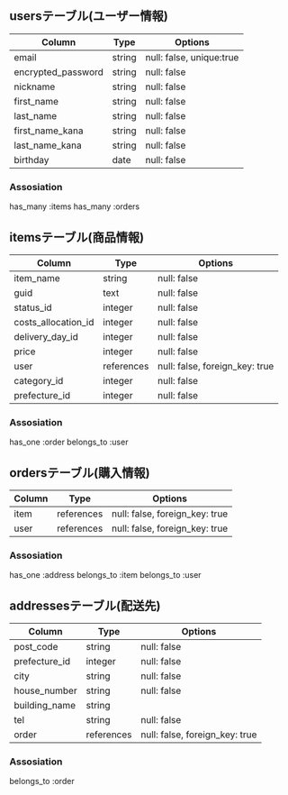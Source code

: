 ## usersテーブル(ユーザー情報)				
| Column             | Type	  | Options                   |
| ------------------ | ------ | ------------------------- |	
| email              | string | null: false, unique:true	|	アドレス
| encrypted_password | string | null: false	              |	パスワード
| nickname           | string | null: false	              |	ニックネーム
| first_name	       | string | null: false	              |	氏（全角）
| last_name	         | string | null: false	              |	名（全角）
| first_name_kana    | string | null: false	              |	氏カナ（全角）
| last_name_kana     | string | null: false	              |	名カナ（全角）
| birthday	         | date	  | null: false	              |	誕生日

### Assosiation
has_many :items
has_many :orders


## itemsテーブル(商品情報)
| Column	            | Type       | Options                        |	
| ------------------- | ---------- | ------------------------------ |	
| item_name	          | string     | null: false	                  | 商品名
| guid	              | text  	   | null: false	                  | 商品説明
| status_id	          | integer    | null: false	                  | 状態 #ActiveHash
| costs_allocation_id | integer    | null: false	                  | 配送料負担 #ActiveHash
| delivery_day_id     | integer    | null: false	                  | 発送日数 #ActiveHash
| price	              | integer	   | null: false	                  | 金額
| user  	            | references | null: false, foreign_key: true | 出品者（ユーザー）
| category_id	        | integer    | null: false                    | カテゴリ #ActiveHash
| prefecture_id	      | integer    | null: false                    | 発送元地域 #ActiveHash

### Assosiation
has_one     :order
belongs_to	:user


## ordersテーブル(購入情報)
| Column  | Type       | Options                        |
| ------- | ---------- | ------------------------------ |
| item    | references | null: false, foreign_key: true | 商品情報ID
| user    | references | null: false, foreign_key: true | ユーザーID

### Assosiation
has_one	   :address
belongs_to :item
belongs_to :user


## addressesテーブル(配送先)
| Column  	     | Type	      | Options	                       |	
| -------------- | ---------- | ------------------------------ |
| post_code      | string 	  | null: false	                   | 郵便番号
| prefecture_id  | integer    | null: false                    | 都道府県 #Activehash
| city	         | string	    | null: false	                   | 市区町村
| house_number   | string	    | null: false	                   | 番地
| building_name  | string	    |		                             | 建物(任意)
| tel	           | string     | null: false	                   | 電話番号
| order   	     | references | null: false, foreign_key: true | 購入情報ID

### Assosiation
belongs_to :order